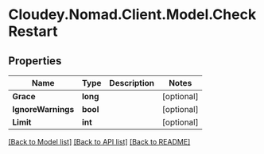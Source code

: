 # Cloudey.Nomad.Client.Model.CheckRestart

## Properties

Name | Type | Description | Notes
------------ | ------------- | ------------- | -------------
**Grace** | **long** |  | [optional] 
**IgnoreWarnings** | **bool** |  | [optional] 
**Limit** | **int** |  | [optional] 

[[Back to Model list]](../README.md#documentation-for-models) [[Back to API list]](../README.md#documentation-for-api-endpoints) [[Back to README]](../README.md)

